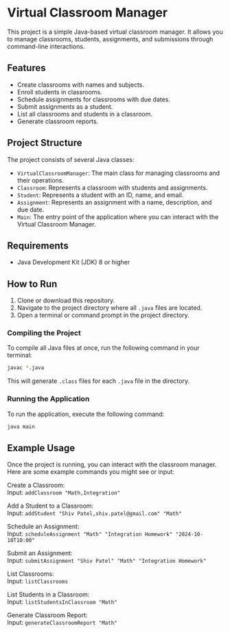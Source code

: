 # Virtual Classroom Manager

This project is a simple Java-based virtual classroom manager. It allows you to manage classrooms, students, assignments, and submissions through command-line interactions.

## Features

- Create classrooms with names and subjects.
- Enroll students in classrooms.
- Schedule assignments for classrooms with due dates.
- Submit assignments as a student.
- List all classrooms and students in a classroom.
- Generate classroom reports.

## Project Structure

The project consists of several Java classes:

- `VirtualClassroomManager`: The main class for managing classrooms and their operations.
- `Classroom`: Represents a classroom with students and assignments.
- `Student`: Represents a student with an ID, name, and email.
- `Assignment`: Represents an assignment with a name, description, and due date.
- `Main`: The entry point of the application where you can interact with the Virtual Classroom Manager.

## Requirements

- Java Development Kit (JDK) 8 or higher

## How to Run

1. Clone or download this repository.
2. Navigate to the project directory where all `.java` files are located.
3. Open a terminal or command prompt in the project directory.

### Compiling the Project

To compile all Java files at once, run the following command in your terminal:

```bash
javac *.java
```
This will generate `.class` files for each `.java` file in the directory.

### Running the Application
To run the application, execute the following command:

```bash
java main
```

## Example Usage

Once the project is running, you can interact with the classroom manager. Here are some example commands you might see or input:

Create a Classroom:  
Input: `addClassroom "Math,Integration"`

Add a Student to a Classroom:  
Input: `addStudent "Shiv Patel,shiv.patel@gmail.com" "Math"`

Schedule an Assignment:  
Input: `scheduleAssignment "Math" "Integration Homework" "2024-10-10T10:00"`

Submit an Assignment:  
Input: `submitAssignment "Shiv Patel" "Math" "Integration Homework"`

List Classrooms:  
Input: `listClassrooms`

List Students in a Classroom:  
Input: `listStudentsInClassroom "Math"`

Generate Classroom Report:  
Input: `generateClassroomReport "Math"`
